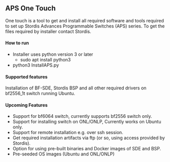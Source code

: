 ## APS One Touch ##
One touch is a tool to get and install all required software and tools required to set up Stordis Advances Programmable Switches (APS) series.
To get the files required by installer contact Stordis.
#### How to run
- Installer uses python version 3 or later
  - sudo apt install python3
- python3 InstallAPS.py 
#### Supported features
Installation of BF-SDE, Stordis BSP and all other required drivers on bf2556_1t switch running Ubuntu.
#### Upcoming Features
- Support for bf6064 switch, currently supports bf2556 switch only.
- Support for installing switch on ONL/ONLP, Currently works on Ubuntu only.
- Support for remote installation e.g. over ssh session.
- Get required installation artifacts via ftp (or so, using access provided by Stordis).
- Option for using pre-built binaries and Docker images of SDE and BSP.
- Pre-seeded OS images (Ubuntu and ONL/ONLP)